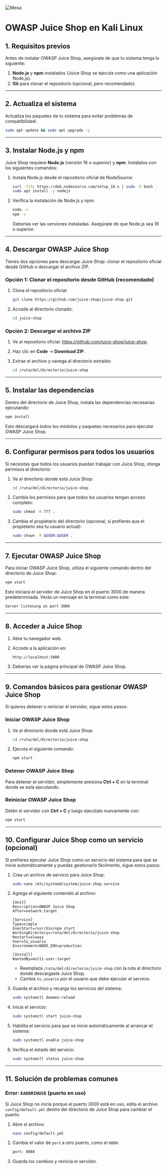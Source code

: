 ![Mesa](https://github.com/Grandote58/CloudSafeGuard/blob/main/Mesa.png)

# **OWASP Juice Shop en Kali Linux**

## **1. Requisitos previos**

Antes de instalar OWASP Juice Shop, asegúrate de que tu sistema tenga lo siguiente:

1. **Node.js** y **npm** instalados (Juice Shop se ejecuta como una aplicación Node.js).
2. **Git** para clonar el repositorio (opcional, pero recomendado).

------

## **2. Actualiza el sistema**

Actualiza los paquetes de tu sistema para evitar problemas de compatibilidad:

```bash
sudo apt update && sudo apt upgrade -y
```

------

## **3. Instalar Node.js y npm**

Juice Shop requiere **Node.js** (versión 16 o superior) y **npm**. Instálalos con los siguientes comandos:

1. Instala Node.js desde el repositorio oficial de NodeSource:

   ```bash
   curl -fsSL https://deb.nodesource.com/setup_18.x | sudo -E bash -
   sudo apt install -y nodejs
   ```

2. Verifica la instalación de Node.js y npm:

   ```bash
   node -v
   npm -v
   ```

   Deberías ver las versiones instaladas. Asegúrate de que Node.js sea 16 o superior.

------

## **4. Descargar OWASP Juice Shop**

Tienes dos opciones para descargar Juice Shop: clonar el repositorio oficial desde GitHub o descargar el archivo ZIP.

### Opción 1: Clonar el repositorio desde GitHub (recomendado)

1. Clona el repositorio oficial:

   ```bash
   git clone https://github.com/juice-shop/juice-shop.git
   ```

2. Accede al directorio clonado:

   ```bash
   cd juice-shop
   ```

### Opción 2: Descargar el archivo ZIP

1. Ve al repositorio oficial: https://github.com/juice-shop/juice-shop.

2. Haz clic en **Code** → **Download ZIP**.

3. Extrae el archivo y navega al directorio extraído:

   ```bash
   cd /ruta/del/directorio/juice-shop
   ```

------

## **5. Instalar las dependencias**

Dentro del directorio de Juice Shop, instala las dependencias necesarias ejecutando:

```bash
npm install
```

Esto descargará todos los módulos y paquetes necesarios para ejecutar OWASP Juice Shop.

------

## **6. Configurar permisos para todos los usuarios**

Si necesitas que todos los usuarios puedan trabajar con Juice Shop, otorga permisos al directorio:

1. Ve al directorio donde está Juice Shop:

   ```bash
   cd /ruta/del/directorio/juice-shop
   ```

2. Cambia los permisos para que todos los usuarios tengan acceso completo:

   ```bash
   sudo chmod -R 777 .
   ```

3. Cambia el propietario del directorio (opcional, si prefieres que el propietario sea tu usuario actual):

   ```bash
   sudo chown -R $USER:$USER .
   ```

------

## **7. Ejecutar OWASP Juice Shop**

Para iniciar OWASP Juice Shop, utiliza el siguiente comando dentro del directorio de Juice Shop:

```bash
npm start
```

Esto iniciará el servidor de Juice Shop en el puerto 3000 de manera predeterminada. Verás un mensaje en la terminal como este:

```bash
Server listening on port 3000
```

------

## **8. Acceder a Juice Shop**

1. Abre tu navegador web.

2. Accede a la aplicación en:

   ```bash
   http://localhost:3000
   ```

3. Deberías ver la página principal de OWASP Juice Shop.

------

## **9. Comandos básicos para gestionar OWASP Juice Shop**

Si quieres detener o reiniciar el servidor, sigue estos pasos:

### **Iniciar OWASP Juice Shop**

1. Ve al directorio donde está Juice Shop:

   ```bash
   cd /ruta/del/directorio/juice-shop
   ```

2. Ejecuta el siguiente comando:

   ```bash
   npm start
   ```

### **Detener OWASP Juice Shop**

Para detener el servidor, simplemente presiona **Ctrl + C** en la terminal donde se está ejecutando.

### **Reiniciar OWASP Juice Shop**

Detén el servidor con **Ctrl + C** y luego ejecútalo nuevamente con:

```bash
npm start
```

------

## **10. Configurar Juice Shop como un servicio (opcional)**

Si prefieres ejecutar Juice Shop como un servicio del sistema para que se inicie automáticamente y puedas gestionarlo fácilmente, sigue estos pasos:

1. Crea un archivo de servicio para Juice Shop:

   ```bash
   sudo nano /etc/systemd/system/juice-shop.service
   ```

2. Agrega el siguiente contenido al archivo:

   ```
   [Unit]
   Description=OWASP Juice Shop
   After=network.target
   
   [Service]
   Type=simple
   ExecStart=/usr/bin/npm start
   WorkingDirectory=/ruta/del/directorio/juice-shop
   Restart=always
   User=tu_usuario
   Environment=NODE_ENV=production
   
   [Install]
   WantedBy=multi-user.target
   ```

   - Reemplaza `/ruta/del/directorio/juice-shop` con la ruta al directorio donde descargaste Juice Shop.
   - Cambia `tu_usuario` por el usuario que debe ejecutar el servicio.

3. Guarda el archivo y recarga los servicios del sistema:

   ```bash
   sudo systemctl daemon-reload
   ```

4. Inicia el servicio:

   ```bash
   sudo systemctl start juice-shop
   ```

5. Habilita el servicio para que se inicie automáticamente al arrancar el sistema:

   ```bash
   sudo systemctl enable juice-shop
   ```

6. Verifica el estado del servicio:

   ```bash
   sudo systemctl status juice-shop
   ```

------

## **11. Solución de problemas comunes**

### Error: `EADDRINUSE` (puerto en uso)

Si Juice Shop no inicia porque el puerto 3000 está en uso, edita el archivo `config/default.yml` dentro del directorio de Juice Shop para cambiar el puerto:

1. Abre el archivo:

   ```bash
   nano config/default.yml
   ```

2. Cambia el valor de `port` a otro puerto, como el `8080`:

   ```bash
   port: 8080
   ```

3. Guarda los cambios y reinicia el servidor.
